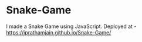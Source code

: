# Snake-Game
I made a Snake Game using JavaScript. 
Deployed at - https://iprathamjain.github.io/Snake-Game/
